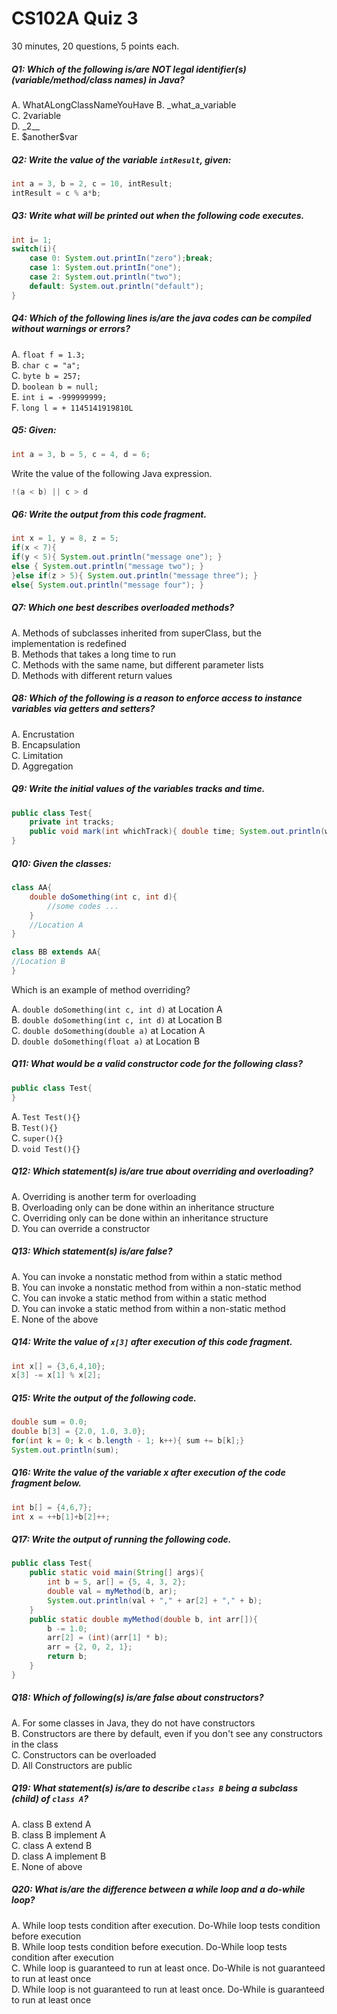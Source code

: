 # CS102A Quiz 3
30 minutes, 20 questions, 5 points each.

##### Q1: Which of the following is/are NOT legal identifier(s) (variable/method/class names) in Java?

A. WhatALongClassNameYouHave
B. \_what\_a\_variable            
C. 2variable              
D. \_2__             
E. \$another\$var              

##### Q2: Write the value of the variable ```intResult```, given:

```java
int a = 3, b = 2, c = 10, intResult;
intResult = c % a*b;
```

##### Q3: Write what will be printed out when the following code executes.

```java
int i= 1;
switch(i){
    case 0: System.out.printIn("zero");break;
    case 1: System.out.printIn("one");
    case 2: System.out.println("two");
    default: System.out.println("default");
}
```

##### Q4: Which of the following lines is/are the java codes can be compiled without warnings or errors?

A. ```float f = 1.3;```          
B. ```char c = "a";```             
C. ```byte b = 257;```            
D. ```boolean b = null;```           
E. ```int i = -999999999;```            
F. ```long l = + 1145141919810L```

##### Q5: Given:
```java
int a = 3, b = 5, c = 4, d = 6; 
```
Write the value of the following Java expression.
```java
!(a < b) || c > d
```

##### Q6: Write the output from this code fragment.
```java
int x = 1, y = 8, z = 5; 
if(x < 7){ 
if(y < 5){ System.out.println("message one"); }
else { System.out.println("message two"); } 
}else if(z > 5){ System.out.println("message three"); }
else{ System.out.println("message four"); }
```

##### Q7: Which one best describes overloaded methods?
A. Methods of subclasses inherited from superClass, but the implementation is redefined            
B. Methods that takes a long time to run           
C. Methods with the same name, but different parameter lists          
D. Methods with different return values         

##### Q8: Which of the following is a reason to enforce access to instance variables via getters and setters?
A. Encrustation             
B. Encapsulation            
C. Limitation          
D. Aggregation            

##### Q9: Write the initial values of the variables tracks and time.

```java
public class Test{ 
    private int tracks; 
    public void mark(int whichTrack){ double time; System.out.println(whichTrack);} 
}
```

##### Q10: Given the classes:
```java
class AA{
    double doSomething(int c, int d){
        //some codes ...
    }
    //Location A
}

class BB extends AA{
//Location B
}
```
Which is an example of method overriding?

A. ```double doSomething(int c, int d)``` at Location A            
B. ```double doSomething(int c, int d)``` at Location B           
C. ```double doSomething(double a)``` at Location A            
D. ```double doSomething(float a)``` at Location B           

##### Q11: What would be a valid constructor code for the following class?
```java
public class Test{
}
```

A. ```Test Test(){}```          
B. ```Test(){}```          
C. ```super(){}```          
D. ```void Test(){}```           

##### Q12: Which statement(s) is/are true about overriding and overloading?

A. Overriding is another term for overloading        
B. Overloading only can be done within an inheritance structure         
C. Overriding only can be done within an inheritance structure          
D. You can override a constructor       

##### Q13: Which statement(s) is/are false?

A. You can invoke a nonstatic method from within a static method          
B. You can invoke a nonstatic method from within a non-static method          
C. You can invoke a static method from within a static method         
D. You can invoke a static method from within a non-static method             
E. None of the above

##### Q14: Write the value of ```x[3]``` after execution of this code fragment.
```java
int x[] = {3,6,4,10};
x[3] -= x[1] % x[2];
```

##### Q15: Write the output of the following code.
```java
double sum = 0.0; 
double b[3] = {2.0, 1.0, 3.0}; 
for(int k = 0; k < b.length - 1; k++){ sum += b[k];} 
System.out.println(sum);
```

##### Q16: Write the value of the variable x after execution of the code fragment below.
```java
int b[] = {4,6,7};
int x = ++b[1]+b[2]++;
```

##### Q17: Write the output of running the following code.
```java
public class Test{ 
    public static void main(String[] args){ 
        int b = 5, ar[] = {5, 4, 3, 2}; 
        double val = myMethod(b, ar); 
        System.out.println(val + "," + ar[2] + "," + b); 
    } 
    public static double myMethod(double b, int arr[]){ 
        b -= 1.0; 
        arr[2] = (int)(arr[1] * b);
        arr = {2, 0, 2, 1}; 
        return b; 
    } 
}
```

##### Q18: Which of following(s) is/are false about constructors?

A. For some classes in Java, they do not have constructors          
B. Constructors are there by default, even if you don't see any constructors in the class          
C. Constructors can be overloaded         
D. All Constructors are public            

##### Q19: What statement(s) is/are to describe ```class B``` being a subclass (child) of ```class A```?

A. class B extend A          
B. class B implement A           
C. class A extend B         
D. class A implement B         
E. None of above           

##### Q20: What is/are the difference between a while loop and a do-while loop?

A. While loop tests condition after execution. Do-While loop tests condition before execution          
B. While loop tests condition before execution. Do-While loop tests condition after execution       
C. While loop is guaranteed to run at least once. Do-While is not guaranteed to run at least once       
D. While loop is not guaranteed to run at least once. Do-While is guaranteed to run at least once        
